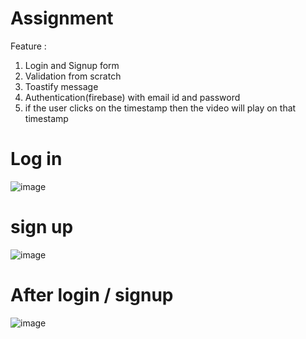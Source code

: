 # Assignment

Feature : 
1. Login and Signup form
2. Validation from scratch
3. Toastify message
4. Authentication(firebase) with email id and password
5. if the user clicks on the timestamp then the video will play on that timestamp

# Log in
![image](https://github.com/surajbhan654/Resolute_AI_Software/assets/58772971/ec4b8283-1ed2-417d-b7a6-14a7d1ea4b66)

# sign up
![image](https://github.com/surajbhan654/Resolute_AI_Software/assets/58772971/66810db0-38d9-4152-a40c-10f6fdbf902f)

# After login / signup
![image](https://github.com/surajbhan654/Resolute_AI_Software/assets/58772971/d1228a98-fe75-470d-b242-2aa20598136f)


